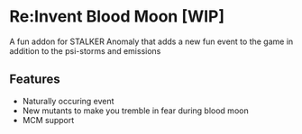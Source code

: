 # Re:Invent Blood Moon [WIP]
A fun addon for STALKER Anomaly that adds a new fun event to the game in addition to the psi-storms and emissions

## Features
- Naturally occuring event
- New mutants to make you tremble in fear during blood moon
- MCM support

